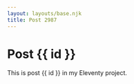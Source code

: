 ```yaml
---
layout: layouts/base.njk
title: Post 2987
---
```


# Post {{ id }}

This is post {{ id }} in my Eleventy project.
